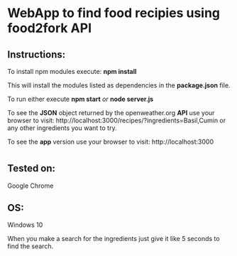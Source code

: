 # WebApp to find food recipies using food2fork API

## Instructions:
To install npm modules execute:
**npm install**

This will install the modules listed as dependencies in the **package.json** file.

To run either execute
**npm start**
_or_
**node server.js**

To see the **JSON** object returned by the openweather.org **API** use your browser to visit:
http://localhost:3000/recipes/?ingredients=Basil,Cumin
or any other ingredients you want to try.

To see the **app** version use your browser to visit:
http://localhost:3000
#

## Tested on:
Google Chrome

## OS:
Windows 10

When you make a search for the ingredients just give it like 5 seconds to find the search.
